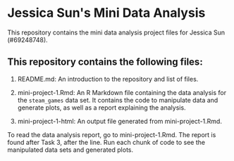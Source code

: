 # Jessica Sun's Mini Data Analysis

This repository contains the mini data analysis project files for Jessica Sun (#69248748).

## This repository contains the following files:

1.  README.md: An introduction to the repository and list of files.

2.  mini-project-1.Rmd: An R Markdown file containing the data analysis for the `steam_games` data set. It contains the code to manipulate data and generate plots, as well as a report explaining the analysis.

3.  mini-project-1-html: An output file generated from mini-project-1.Rmd.

To read the data analysis report, go to mini-project-1.Rmd. The report is found after Task 3, after the <!--- *****START HERE***** ---> line. Run each chunk of code to see the manipulated data sets and generated plots.

